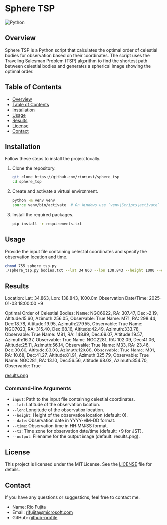 # Sphere TSP

![Python](https://img.shields.io/badge/Python-3.8%2B-blue)

## Overview

Sphere TSP is a Python script that calculates the optimal order of celestial bodies for observation based on their coordinates.
The script uses the Traveling Salesman Problem (TSP) algorithm to find the shortest path between celestial bodies and generates a spherical image showing the optimal order.

## Table of Contents

- [Overview](#overview)
- [Table of Contents](#table-of-contents)
- [Installation](#installation)
- [Usage](#usage)
- [Results](#results)
- [License](#license)
- [Contact](#contact)

## Installation

Follow these steps to install the project locally.

1. Clone the repository.

    ```bash
    git clone https://github.com/rioriost/sphere_tsp
    cd sphere_tsp
    ```

2. Create and activate a virtual environment.

    ```bash
    python -m venv venv
    source venv/bin/activate  # On Windows use `venv\Scripts\activate`
    ```

3. Install the required packages.

    ```bash
    pip install -r requirements.txt
    ```

## Usage

Provide the input file containing celestial coordinates and specify the observation location and time.

```bash
chmod 755 sphere_tsp.py
./sphere_tsp.py bodies.txt --lat 34.863 --lon 138.843 --height 1000 --date 2025-01-03 --time 18:00:00 --tz +9
```

## Results
Location: Lat: 34.863, Lon: 138.843, 1000.0m
Observation Date/Time: 2025-01-03 18:00:00 +9

Optimal Order of Celestial Bodies:
Name: NGC6922, RA: 307.47, Dec:-2.19, Altitude:15.60,  Azimuth:256.05, Observable: True
Name: M71,     RA: 298.44, Dec:18.78, Altitude:19.95,  Azimuth:279.55, Observable: True
Name: NGC7023, RA: 315.40, Dec:68.16, Altitude:42.49,  Azimuth:333.78, Observable: True
Name: M81,     RA: 148.89, Dec:69.07, Altitude:19.57,  Azimuth:16.37,  Observable: True
Name: NGC2281, RA: 102.09, Dec:41.06, Altitude:25.11,  Azimuth:56.14,  Observable: True
Name: M33,     RA: 23.46,  Dec:30.66, Altitude:83.03,  Azimuth:123.88, Observable: True
Name: M31,     RA: 10.68,  Dec:41.27, Altitude:81.91,  Azimuth:325.79, Observable: True
Name: NGC281,  RA: 13.10,  Dec:56.56, Altitude:68.02,  Azimuth:354.70, Observable: True

[results.png](results.png)

### Command-line Arguments

- `input`: Path to the input file containing celestial coordinates.
- `--lat`: Latitude of the observation location.
- `--lon`: Longitude of the observation location.
- `--height`: Height of the observation location (default: 0).
- `--date`: Observation date in YYYY-MM-DD format.
- `--time`: Observation time in HH:MM:SS format.
- `--tz`: Time zone for observation date/time (default: +9 for JST).
- `--output`: Filename for the output image (default: results.png).

## License

This project is licensed under the MIT License. See the [LICENSE](LICENSE) file for details.

## Contact

If you have any questions or suggestions, feel free to contact me.

- Name: Rio Fujita
- Email: rifujita@microsoft.com
- GitHub: [github-profile](https://github.com/rioriost)
